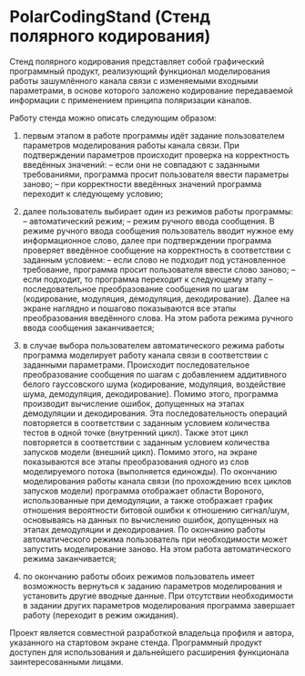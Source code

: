 # PolarCodingStand (Стенд полярного кодирования)

Стенд полярного кодирования представляет собой графический программный продукт, реализующий функционал моделирования работы зашумлённого канала связи с изменяемыми входными параметрами, в основе которого заложено кодирование передаваемой информации с применением принципа поляризации каналов.

Работу стенда можно описать следующим образом:

1) первым этапом в работе программы идёт задание пользователем параметров моделирования работы канала связи. При подтверждении параметров происходит проверка на корректность введённых значений:
– если они не совпадают с заданными требованиями, программа просит пользователя ввести параметры заново;
– при корректности введённых значений программа переходит к следующему условию;

2) далее пользователь выбирает один из режимов работы программы:
– автоматический режим;
– режим ручного ввода сообщения.
В режиме ручного ввода сообщения пользователь вводит нужное ему информационное слово, далее при подтверждении программа проверяет введённое сообщение на корректность в соответствии с заданным условием:
– если слово не подходит под установленное требование, программа просит пользователя ввести слово заново;
– если подходит, то программа переходит к следующему этапу – последовательное преобразование сообщения по шагам (кодирование, модуляция, демодуляция, декодирование).
Далее на экране наглядно и пошагово показываются все этапы преобразования введённого слова. На этом работа режима ручного ввода сообщения заканчивается;

3) в случае выбора пользователем автоматического режима работы программа моделирует работу канала связи в соответствии с заданными параметрами. Происходит последовательное преобразование сообщения по шагам с добавлением аддитивного белого гауссовского шума (кодирование, модуляция, воздействие шума, демодуляция, декодирование). Помимо этого, программа производит вычисление ошибок, допущенных на этапах демодуляции и декодирования. Эта последовательность операций повторяется в соответствии с заданным условием количества тестов в одной точке (внутренний цикл). Также этот цикл повторяется в соответствии с заданным условием количества запусков модели (внешний цикл). Помимо этого, на экране показываются все этапы преобразования одного из слов моделируемого потока (выполняется единожды). По окончанию моделирования работы канала связи (по прохождению всех циклов запусков модели) программа отображает области Вороного, использованные при демодуляции, а также отображает график отношения вероятности битовой ошибки к отношению сигнал/шум, основываясь на данных по вычислению ошибок, допущенных на этапах демодуляции и декодирования. По окончанию работы автоматического режима пользователь при необходимости может запустить моделирование заново. На этом работа автоматического режима заканчивается;

4) по окончанию работы обоих режимов пользователь имеет возможность вернуться к заданию параметров моделирования и установить другие вводные данные. При отсутствии необходимости в задании других параметров моделирования программа завершает работу (переходит в режим ожидания).

Проект является совместной разработкой владельца профиля и автора, указанного на стартовом экране стенда. Программный продукт доступен для использования и дальнейшего расширения функционала заинтересованными лицами.
